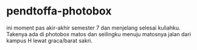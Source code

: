 # pendtoffa-photobox
 ini moment pas akir-akhir semester 7 dan menjelang selesai kuliahku. Takenya ada di photobox matos dan seilingku menuju matosnya jalan dari kampus H lewat graca/barat sakri.
